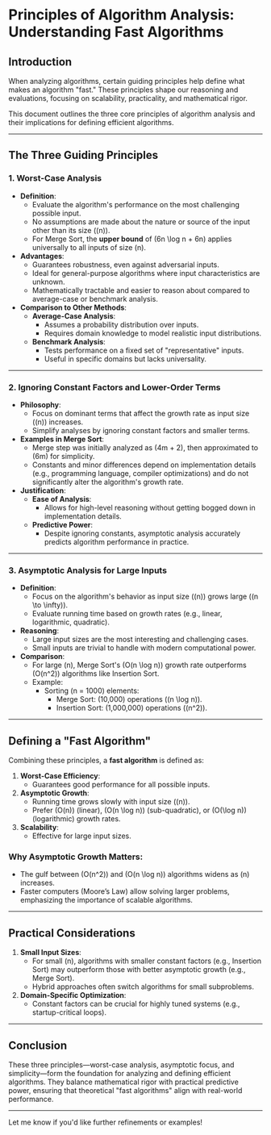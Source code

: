 # Principles of Algorithm Analysis: Understanding Fast Algorithms

## Introduction
When analyzing algorithms, certain guiding principles help define what makes an algorithm "fast." These principles shape our reasoning and evaluations, focusing on scalability, practicality, and mathematical rigor.

This document outlines the three core principles of algorithm analysis and their implications for defining efficient algorithms.

---

## The Three Guiding Principles

### 1. **Worst-Case Analysis**
- **Definition**:
  - Evaluate the algorithm's performance on the most challenging possible input.
  - No assumptions are made about the nature or source of the input other than its size (\(n\)).
  - For Merge Sort, the **upper bound** of \(6n \log n + 6n\) applies universally to all inputs of size \(n\).
- **Advantages**:
  - Guarantees robustness, even against adversarial inputs.
  - Ideal for general-purpose algorithms where input characteristics are unknown.
  - Mathematically tractable and easier to reason about compared to average-case or benchmark analysis.
- **Comparison to Other Methods**:
  - **Average-Case Analysis**:
    - Assumes a probability distribution over inputs.
    - Requires domain knowledge to model realistic input distributions.
  - **Benchmark Analysis**:
    - Tests performance on a fixed set of "representative" inputs.
    - Useful in specific domains but lacks universality.

---

### 2. **Ignoring Constant Factors and Lower-Order Terms**
- **Philosophy**:
  - Focus on dominant terms that affect the growth rate as input size (\(n\)) increases.
  - Simplify analyses by ignoring constant factors and smaller terms.
- **Examples in Merge Sort**:
  - Merge step was initially analyzed as \(4m + 2\), then approximated to \(6m\) for simplicity.
  - Constants and minor differences depend on implementation details (e.g., programming language, compiler optimizations) and do not significantly alter the algorithm's growth rate.
- **Justification**:
  - **Ease of Analysis**:
    - Allows for high-level reasoning without getting bogged down in implementation details.
  - **Predictive Power**:
    - Despite ignoring constants, asymptotic analysis accurately predicts algorithm performance in practice.

---

### 3. **Asymptotic Analysis for Large Inputs**
- **Definition**:
  - Focus on the algorithm's behavior as input size (\(n\)) grows large (\(n \to \infty\)).
  - Evaluate running time based on growth rates (e.g., linear, logarithmic, quadratic).
- **Reasoning**:
  - Large input sizes are the most interesting and challenging cases.
  - Small inputs are trivial to handle with modern computational power.
- **Comparison**:
  - For large \(n\), Merge Sort's \(O(n \log n)\) growth rate outperforms \(O(n^2)\) algorithms like Insertion Sort.
  - Example:
    - Sorting \(n = 1000\) elements:
      - Merge Sort: \(10,000\) operations (\(n \log n\)).
      - Insertion Sort: \(1,000,000\) operations (\(n^2\)).

---

## Defining a "Fast Algorithm"

Combining these principles, a **fast algorithm** is defined as:
1. **Worst-Case Efficiency**:
   - Guarantees good performance for all possible inputs.
2. **Asymptotic Growth**:
   - Running time grows slowly with input size (\(n\)).
   - Prefer \(O(n)\) (linear), \(O(n \log n)\) (sub-quadratic), or \(O(\log n)\) (logarithmic) growth rates.
3. **Scalability**:
   - Effective for large input sizes.

### Why Asymptotic Growth Matters:
- The gulf between \(O(n^2)\) and \(O(n \log n)\) algorithms widens as \(n\) increases.
- Faster computers (Moore’s Law) allow solving larger problems, emphasizing the importance of scalable algorithms.

---

## Practical Considerations
1. **Small Input Sizes**:
   - For small \(n\), algorithms with smaller constant factors (e.g., Insertion Sort) may outperform those with better asymptotic growth (e.g., Merge Sort).
   - Hybrid approaches often switch algorithms for small subproblems.
2. **Domain-Specific Optimization**:
   - Constant factors can be crucial for highly tuned systems (e.g., startup-critical loops).

---

## Conclusion
These three principles—worst-case analysis, asymptotic focus, and simplicity—form the foundation for analyzing and defining efficient algorithms. They balance mathematical rigor with practical predictive power, ensuring that theoretical "fast algorithms" align with real-world performance.

---

Let me know if you'd like further refinements or examples!

